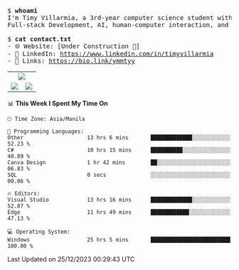 <pre>
$ <strong>whoami</strong>
I'm Timy Villarmia, a 3rd-year computer science student with a wide range of interests 
Full-stack Development, AI, human-computer interaction, and everything in between.
  
$ <strong>cat contact.txt</strong>
- 🌐 Website: [Under Construction 🚧]
- 💼 LinkedIn: <a href="https://www.linkedin.com/in/timyvillarmia">https://www.linkedin.com/in/timyvillarmia</a>  
- 🔗 Links: <a href="https://bio.link/ymmtyy">https://bio.link/ymmtyy</a>  
</pre>

<table align="center" width="100%"> 
  <tr> 
    <td align="center" colspan="2"> 
     <img src="https://github-profile-summary-cards.vercel.app/api/cards/profile-details?username=TimyVillarmia&theme=dark"/>
    </td> 
  </tr> 
   <tr> 
    <td align="center"> 
       <img src="https://github-readme-stats.vercel.app/api?username=TimyVillarmia&show_icons=true&theme=dark" />
    </td> 
    <td align="center">
      <img src="https://github-readme-stats.vercel.app/api/top-langs/?username=TimyVillarmia&layout=compact&count_private=true&theme=dark"/>
    </td> 
   </tr> 
</table>

<!--START_SECTION:waka-->
📊 **This Week I Spent My Time On** 

```text
🕑︎ Time Zone: Asia/Manila

💬 Programming Languages: 
Other                    13 hrs 6 mins       █████████████░░░░░░░░░░░░   52.23 % 
C#                       10 hrs 15 mins      ██████████░░░░░░░░░░░░░░░   40.89 % 
Canva Design             1 hr 42 mins        ██░░░░░░░░░░░░░░░░░░░░░░░   06.83 % 
SQL                      0 secs              ░░░░░░░░░░░░░░░░░░░░░░░░░   00.06 % 

🔥 Editors: 
Visual Studio            13 hrs 16 mins      █████████████░░░░░░░░░░░░   52.87 % 
Edge                     11 hrs 49 mins      ████████████░░░░░░░░░░░░░   47.13 % 

💻 Operating System: 
Windows                  25 hrs 5 mins       █████████████████████████   100.00 % 
```


 Last Updated on 25/12/2023 00:29:43 UTC
<!--END_SECTION:waka--> 




                                                                                                           
                                                               
                                                                                                     

